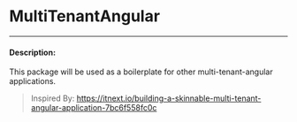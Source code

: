 # MultiTenantAngular

---

#### Description:
This package will be used as a boilerplate for other multi-tenant-angular applications.


> Inspired By: https://itnext.io/building-a-skinnable-multi-tenant-angular-application-7bc6f558fc0c
> 
